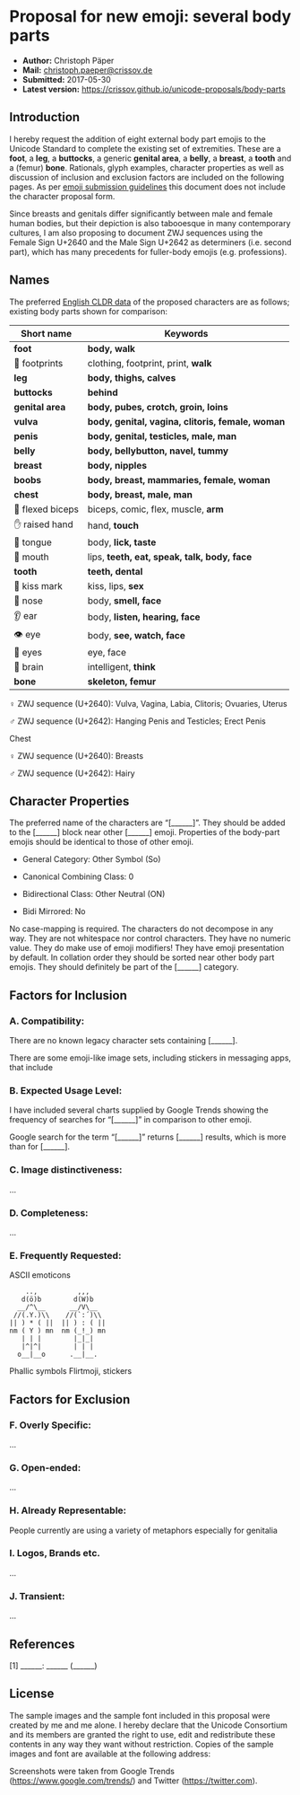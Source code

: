 Proposal for new emoji: several body parts
==========================================

- **Author:** Christoph Päper
- **Mail:** christoph.paeper@crissov.de
- **Submitted:** 2017-05-30
- **Latest version:** https://crissov.github.io/unicode-proposals/body-parts

Introduction
------------

I hereby request the addition of eight external body part emojis to the Unicode Standard to complete the existing set of extremities.
These are a **foot**, a **leg**, a **buttocks**, a generic **genital area**, a **belly**, a **breast**, a **tooth** and a (femur) **bone**. 
Rationals, glyph examples, character properties as well as discussion of inclusion and exclusion factors are included on the following pages. As per [emoji submission guidelines](http://www.unicode.org/emoji/selection.html\#submission) this document does not include the character proposal form.

Since breasts and genitals differ significantly between male and female human bodies, but their depiction is also tabooesque in many contemporary cultures, I am also proposing to document ZWJ sequences using the Female Sign U+2640 and the Male Sign U+2642 as determiners (i.e. second part), which has many precedents for fuller-body emojis (e.g. professions).

Names
--------------------

The preferred [English CLDR data](http://www.unicode.org/cldr/charts/latest/annotations/germanic.html) of the proposed characters are as follows; existing body parts shown for comparison:

| Short name | Keywords |
|------------|----------|
| **foot** | **body, walk**
| 👣	footprints | clothing, footprint, print, **walk**
| **leg** | **body, thighs, calves**
| **buttocks** | **behind**
| **genital area** | **body, pubes, crotch, groin, loins**
| **vulva** | **body, genital, vagina, clitoris, female, woman**
| **penis** | **body, genital, testicles, male, man**
| **belly** | **body, bellybutton, navel, tummy**
| **breast** | **body, nipples**
| **boobs** | **body, breast, mammaries, female, woman**
| **chest** | **body, breast, male, man**
| 💪 flexed biceps | biceps, comic, flex, muscle, **arm** |
| ✋ raised hand | hand, **touch**
| 👅	tongue | body, **lick, taste**
| 👄	mouth | lips, **teeth, eat, speak, talk, body, face**
| **tooth** | **teeth, dental**
| 💋	kiss mark | kiss, lips, **sex**
| 👃	nose | body, **smell, face**
| 👂	ear | body, **listen, hearing, face**
| 👁	eye | body, **see, watch, face**
| 👀	eyes | eye, face
| 🧠	brain | intelligent, **think**
| **bone** | **skeleton, femur**

<!--
Guts

Heart Organ

Lungs

Liver

Stomach

Colons
-->

♀ ZWJ sequence (U+2640): Vulva, Vagina, Labia, Clitoris; Ovuaries, Uterus

♂ ZWJ sequence (U+2642): Hanging Penis and Testicles; Erect Penis

Chest

♀ ZWJ sequence (U+2640): Breasts

♂ ZWJ sequence (U+2642): Hairy


Character Properties
--------------------

The preferred name of the characters are “[\_\_\_\_\_\_]”. They should be added
to the [\_\_\_\_\_\_] block near other [\_\_\_\_\_\_] emoji. Properties of the
body-part emojis should be identical to those of other emoji.

-   General Category: Other Symbol (So)

-   Canonical Combining Class: 0

-   Bidirectional Class: Other Neutral (ON)

-   Bidi Mirrored: No

No case-mapping is required. The characters do not decompose in any way. They
are not whitespace nor control characters. They have no numeric value. They do
make use of emoji modifiers! They have emoji presentation by default. In
collation order they should be sorted near other body part emojis. They should
definitely be part of the [\_\_\_\_\_\_] category.

Factors for Inclusion
---------------------

### A. Compatibility:

There are no known legacy character sets containing [\_\_\_\_\_\_].

There are some emoji-like image sets, including stickers in messaging apps, that
include

### B. Expected Usage Level:

I have included several charts supplied by Google Trends showing the frequency
of searches for “[\_\_\_\_\_\_]” in comparison to other emoji.

Google search for the term “[\_\_\_\_\_\_]” returns [\_\_\_\_\_\_] results,
which is more than for [\_\_\_\_\_\_].

### C. Image distinctiveness:

...

### D. Completeness:

...

### E. Frequently Requested:

ASCII emoticons

~~~~~~~~~~~~~~~~~~~~~~~~~~~~~~~~~~~~~~~~~~~~~~~~~~~~~~~~~~~~~~~~~~~~~~~~~~~~~~~~
    ..,          ,,,
   d(ö)b        d(W)b
  __/^\__      __/V\__
 //(.Y.)\\    //(`:´)\\
|| ) * ( ||  || ) : ( ||
nm ( Y ) mn  nm (_!_) mn
   | | |        |_|_|
   |^|^|        | | |
  o__|__o      .__|__.
~~~~~~~~~~~~~~~~~~~~~~~~~~~~~~~~~~~~~~~~~~~~~~~~~~~~~~~~~~~~~~~~~~~~~~~~~~~~~~~~

Phallic symbols Flirtmoji, stickers

Factors for Exclusion
---------------------

### F. Overly Specific:

...

### G. Open-ended:

...

### H. Already Representable:

People currently are using a variety of metaphors especially for genitalia

### I. Logos, Brands etc.

...

### J. Transient:

...

References
----------

[1] \_\_\_\_\_\_: \_\_\_\_\_\_ (\_\_\_\_\_\_)

License
-------

The sample images and the sample font included in this proposal were created by
me and me alone. I hereby declare that the Unicode Consortium and its members
are granted the right to use, edit and redistribute these contents in any way
they want without restriction. Copies of the sample images and font are
available at the following address:

Screenshots were taken from Google Trends (https://www.google.com/trends/) and
Twitter (https://twitter.com).
